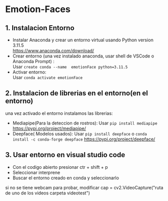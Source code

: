 # Emotion-Faces
## 1. Instalacion Entorno
- Instalar Anaconda y crear un entorno virtual usando Python version 3.11.5  
https://www.anaconda.com/download/  
- Crear entorno (una vez instalado anaconda, usar shell de VSCode o Anaconda Prompt) :  
  Usar `create conda --name  emotionFace python=3.11.5`
- Activar entorno:  
  Usar `conda activate emotionFace`

## 2. Instalacion de librerias en el entorno(en el entorno)
una vez activado el entorno instalamos las librerias:  
- Mediapipe(Para la deteccion de rostros):
  Usar `pip install mediapipe`
  https://pypi.org/project/mediapipe/
- Deepface( Modelos usados):
  Usar `pip install deepface` o
  `conda install -c conda-forge deepface`
  https://pypi.org/project/deepface/

## 3. Usar entorno en visual studio code
- Con el codigo abierto presionar ctr + shift + p
- Seleccionar interprene
- Buscar el entorno creado en conda y seleccionarlo
  

si no se tiene webcam para probar, modificar cap = cv2.VideoCapture("ruta de uno de los videos carpeta videotest")
